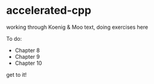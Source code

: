 # accelerated-cpp
working through Koenig &amp; Moo text, doing exercises here

To do:
- Chapter 8
- Chapter 9
- Chapter 10

get to it!
